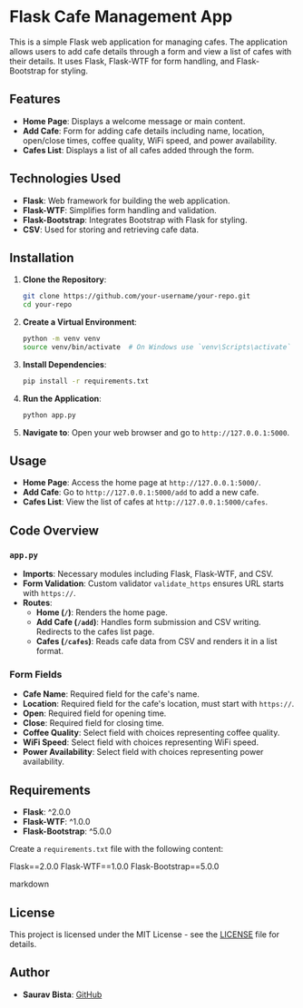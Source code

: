 # Flask Cafe Management App

This is a simple Flask web application for managing cafes. The application allows users to add cafe details through a form and view a list of cafes with their details. It uses Flask, Flask-WTF for form handling, and Flask-Bootstrap for styling.

## Features

- **Home Page**: Displays a welcome message or main content.
- **Add Cafe**: Form for adding cafe details including name, location, open/close times, coffee quality, WiFi speed, and power availability.
- **Cafes List**: Displays a list of all cafes added through the form.

## Technologies Used

- **Flask**: Web framework for building the web application.
- **Flask-WTF**: Simplifies form handling and validation.
- **Flask-Bootstrap**: Integrates Bootstrap with Flask for styling.
- **CSV**: Used for storing and retrieving cafe data.

## Installation

1. **Clone the Repository**:
    ```bash
    git clone https://github.com/your-username/your-repo.git
    cd your-repo
    ```

2. **Create a Virtual Environment**:
    ```bash
    python -m venv venv
    source venv/bin/activate  # On Windows use `venv\Scripts\activate`
    ```

3. **Install Dependencies**:
    ```bash
    pip install -r requirements.txt
    ```

4. **Run the Application**:
    ```bash
    python app.py
    ```

5. **Navigate to**:
    Open your web browser and go to `http://127.0.0.1:5000`.

## Usage

- **Home Page**: Access the home page at `http://127.0.0.1:5000/`.
- **Add Cafe**: Go to `http://127.0.0.1:5000/add` to add a new cafe.
- **Cafes List**: View the list of cafes at `http://127.0.0.1:5000/cafes`.

## Code Overview

### `app.py`

- **Imports**: Necessary modules including Flask, Flask-WTF, and CSV.
- **Form Validation**: Custom validator `validate_https` ensures URL starts with `https://`.
- **Routes**:
  - **Home (`/`)**: Renders the home page.
  - **Add Cafe (`/add`)**: Handles form submission and CSV writing. Redirects to the cafes list page.
  - **Cafes (`/cafes`)**: Reads cafe data from CSV and renders it in a list format.

### Form Fields

- **Cafe Name**: Required field for the cafe's name.
- **Location**: Required field for the cafe's location, must start with `https://`.
- **Open**: Required field for opening time.
- **Close**: Required field for closing time.
- **Coffee Quality**: Select field with choices representing coffee quality.
- **WiFi Speed**: Select field with choices representing WiFi speed.
- **Power Availability**: Select field with choices representing power availability.

## Requirements

- **Flask**: ^2.0.0
- **Flask-WTF**: ^1.0.0
- **Flask-Bootstrap**: ^5.0.0

Create a `requirements.txt` file with the following content:

Flask==2.0.0
Flask-WTF==1.0.0
Flask-Bootstrap==5.0.0

markdown


## License

This project is licensed under the MIT License - see the [LICENSE](LICENSE) file for details.

## Author

- **Saurav Bista**: [GitHub](https://github.com/your-username)
